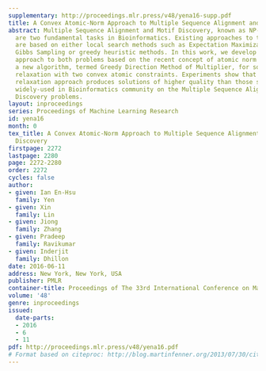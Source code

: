 ```yaml
---
supplementary: http://proceedings.mlr.press/v48/yena16-supp.pdf
title: A Convex Atomic-Norm Approach to Multiple Sequence Alignment and Motif Discovery
abstract: Multiple Sequence Alignment and Motif Discovery, known as NP-hard problems,
  are two fundamental tasks in Bioinformatics. Existing approaches to these two problems
  are based on either local search methods such as Expectation Maximization (EM),
  Gibbs Sampling or greedy heuristic methods. In this work, we develop a convex relaxation
  approach to both problems based on the recent concept of atomic norm and develop
  a new algorithm, termed Greedy Direction Method of Multiplier, for solving the convex
  relaxation with two convex atomic constraints. Experiments show that our convex
  relaxation approach produces solutions of higher quality than those standard tools
  widely-used in Bioinformatics community on the Multiple Sequence Alignment and Motif
  Discovery problems.
layout: inproceedings
series: Proceedings of Machine Learning Research
id: yena16
month: 0
tex_title: A Convex Atomic-Norm Approach to Multiple Sequence Alignment and Motif
  Discovery
firstpage: 2272
lastpage: 2280
page: 2272-2280
order: 2272
cycles: false
author:
- given: Ian En-Hsu
  family: Yen
- given: Xin
  family: Lin
- given: Jiong
  family: Zhang
- given: Pradeep
  family: Ravikumar
- given: Inderjit
  family: Dhillon
date: 2016-06-11
address: New York, New York, USA
publisher: PMLR
container-title: Proceedings of The 33rd International Conference on Machine Learning
volume: '48'
genre: inproceedings
issued:
  date-parts:
  - 2016
  - 6
  - 11
pdf: http://proceedings.mlr.press/v48/yena16.pdf
# Format based on citeproc: http://blog.martinfenner.org/2013/07/30/citeproc-yaml-for-bibliographies/
---
```

